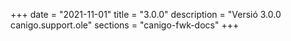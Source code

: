 +++
date        = "2021-11-01"
title       = "3.0.0"
description = "Versió 3.0.0 canigo.support.ole"
sections    = "canigo-fwk-docs"
+++